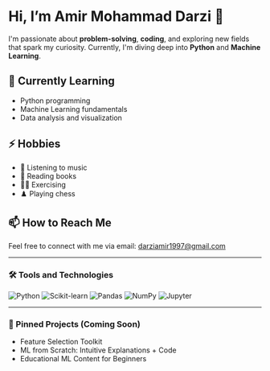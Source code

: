 <!---
- 👋 Hi, I’m Amir Mohammad Darzi
- 👀 I’m interested in problem-solving, coding, Python, machine learning, and any new field that sparks my curiosity.
- 🌱 I’m currently learning Python and machine learning.
- 📫 You can contact me by sending an email to darziamir1997@gmail.com.
- ⚡ Hobbies: listening to music, reading books, exercising, and playing chess.
--->
<!---
AmirmhmdDarzi98/AmirmhmdDarzi98 is a ✨ special ✨ repository because its `README.md` (this file) appears on your GitHub profile.
You can click the Preview link to take a look at your changes.
--->
<!--- 💞️ I’m looking to collaborate on ...
-  
-
--->
<!---
 😄 Pronouns: He / Him
--->


# Hi, I’m Amir Mohammad Darzi 👋

I'm passionate about **problem-solving**, **coding**, and exploring new fields that spark my curiosity. Currently, I'm diving deep into **Python** and **Machine Learning**.

## 🌱 Currently Learning

- Python programming
- Machine Learning fundamentals
- Data analysis and visualization

## ⚡ Hobbies

- 🎵 Listening to music
- 📖 Reading books
- 🏋️‍♂️ Exercising
- ♟️ Playing chess

## 📫 How to Reach Me

Feel free to connect with me via email: darziamir1997@gmail.com


---

### 🛠️ Tools and Technologies

![Python](https://img.shields.io/badge/Python-3670A0?style=for-the-badge&logo=python&logoColor=ffdd54)
![Scikit-learn](https://img.shields.io/badge/scikit--learn-F7931E?style=for-the-badge&logo=scikit-learn&logoColor=white)
![Pandas](https://img.shields.io/badge/Pandas-150458?style=for-the-badge&logo=pandas&logoColor=white)
![NumPy](https://img.shields.io/badge/Numpy-013243?style=for-the-badge&logo=numpy&logoColor=white)
![Jupyter](https://img.shields.io/badge/Jupyter-F37626?style=for-the-badge&logo=jupyter&logoColor=white)

---

### 📌 Pinned Projects (Coming Soon)

- Feature Selection Toolkit
- ML from Scratch: Intuitive Explanations + Code
- Educational ML Content for Beginners
